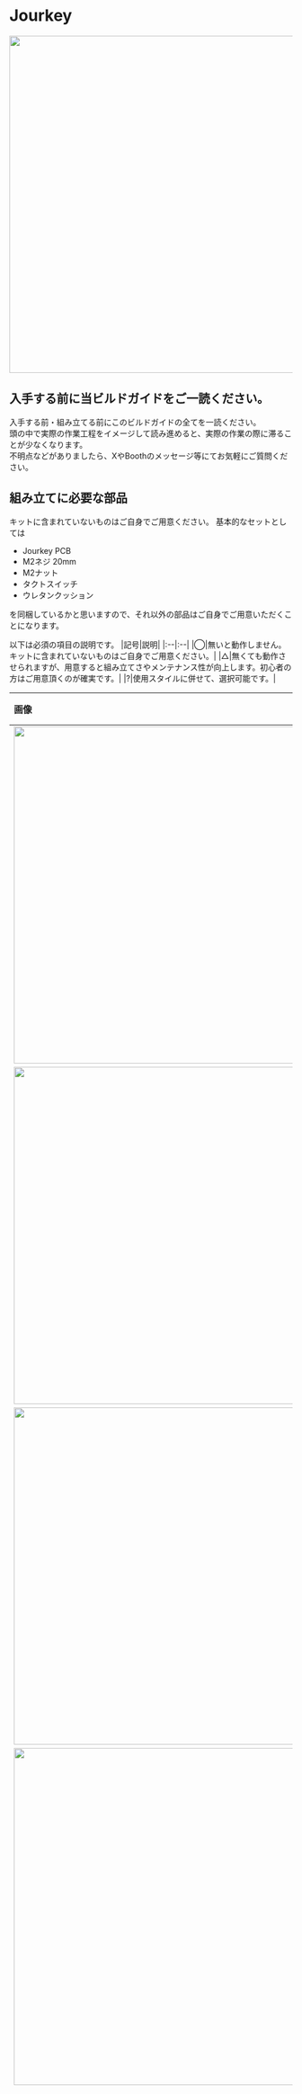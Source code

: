 # Jourkey
<img src = "https://github.com/user-attachments/assets/75801f0a-18d0-441c-81c1-af17e85d465e" width = "600px" />


## 入手する前に当ビルドガイドをご一読ください。

入手する前・組み立てる前にこのビルドガイドの全てを一読ください。  
頭の中で実際の作業工程をイメージして読み進めると、実際の作業の際に滞ることが少なくなります。  
不明点などがありましたら、XやBoothのメッセージ等にてお気軽にご質問ください。  

## 組み立てに必要な部品

キットに含まれていないものはご自身でご用意ください。
基本的なセットとしては

- Jourkey PCB
- M2ネジ 20mm
- M2ナット
- タクトスイッチ
- ウレタンクッション

を同梱しているかと思いますので、それ以外の部品はご自身でご用意いただくことになります。

以下は必須の項目の説明です。
|記号|説明|
|:--|:--|
|◯|無いと動作しません。キットに含まれていないものはご自身でご用意ください。|
|△|無くても動作させられますが、用意すると組み立てさやメンテナンス性が向上します。初心者の方はご用意頂くのが確実です。|
|?|使用スタイルに併せて、選択可能です。|

|画像|部品名|個数|必須|備考|
|:--|:--|:--|:--|:--|
|<img src = "https://github.com/takashicompany/jourkey/blob/master/images/build/IMG_9962.jpg?raw=true" width = "600px" />|Jourkey PCB|1|◯||
|<img src = "https://github.com/takashicompany/jourkey/blob/master/images/build/IMG_0003.jpg?raw=true" width = "600px" />|[アクリル積層ケース](https://shop.yushakobo.jp/products/keyboard_acrylic_plate?variant=50255939272935)|1|◯|[遊舎工房のキーボードアクリルプレート](https://shop.yushakobo.jp/products/keyboard_acrylic_plate?variant=50255939272935)より発注が可能です。カットのデータ[こちら](https://github.com/takashicompany/jourkey/blob/master/case/joukey_laser_a4_yushakobo.ai)です。|
|<img src = "https://github.com/takashicompany/jourkey/blob/master/images/build/IMG_0016.jpg?raw=true" width = "600px" />|M2ネジ 20mm|5|◯||
|<img src = "https://github.com/takashicompany/jourkey/blob/master/images/build/IMG_0016.jpg?raw=true" width = "600px" />|M2ナット|5|◯||
|<img src = "https://github.com/takashicompany/jourkey/blob/master/images/build/IMG_9964.jpg?raw=true" width = "600px" />|[スイッチソケット(MX用)](https://shop.yushakobo.jp/products/a01ps?_pos=22&_sid=8dd408504&_ss=r)|13|◯|無くてもPCBに直にハンダ付けできますが、**メンテナンス性や組み立てやすさの観点で取り付けを強く推奨します。** 当ビルドガイドではスイッチソケットを使用した組み立て方のみを紹介しております。||
|<img src = "https://github.com/takashicompany/jourkey/blob/master/images/build/IMG_9977.jpg?raw=true" width = "600px" />|[Pro Micro](https://shop.yushakobo.jp/products/21)|1|◯|キーボードの頭脳部分を司る部品です。ピン数は2列12穴です。どれを買っていいか分からない場合は[コンスルー付きのセット](https://shop.yushakobo.jp/products/21)の購入を推奨します。|
|<img src = "https://github.com/takashicompany/rookey/raw/master/images/build/IMG_6635.jpg?raw=true" width = "1200px" />|[タクトスイッチ](https://shop.yushakobo.jp/products/a0800ts-01-1)|1|△|キーボードにファームウェアを書き込む際に利用するスイッチです。取り付けなくともピンセットを用いることでファームウェアを書き込めます。詳細は[こちら](https://github.com/takashicompany/rookey/blob/master/README.md#5-%E3%83%AA%E3%82%BB%E3%83%83%E3%83%88%E3%82%B9%E3%82%A4%E3%83%83%E3%83%81%E3%81%AE%E5%8F%96%E3%82%8A%E4%BB%98%E3%81%91)。|
|<img src = "https://github.com/takashicompany/rookey/assets/4215759/131d8bc9-4716-4d8d-8934-5a90197babb9" width = "1200px" />|[コンスルー](https://shop.yushakobo.jp/products/31)|2|◯|回路プレートとPro Microを接続する端子です。Pro Microに付属するピンヘッダでの取り付けも可能ですが、作業ミスや故障した際の取り替えが容易になりますので、**コンスルーの使用を強く推奨します。ピンヘッダでの取り付けは当キーボードと当ビルドガイドではサポートしません。** コンスルーの必要な高さはPro Microによって異なりますので、販売元にご確認ください。コンスルーについての詳細な説明は[こちら](https://scrapbox.io/self-made-kbds-ja/%E3%82%B3%E3%83%B3%E3%82%B9%E3%83%AB%E3%83%BC)をご一読ください。併せて[取り付け方の説明](https://yushakobo.zendesk.com/hc/ja/articles/360044233974-%E3%82%B3%E3%83%B3%E3%82%B9%E3%83%AB%E3%83%BC-%E3%82%B9%E3%83%97%E3%83%AA%E3%83%B3%E3%82%B0%E3%83%94%E3%83%B3%E3%83%98%E3%83%83%E3%83%80-%E3%81%AE%E5%8F%96%E3%82%8A%E4%BB%98%E3%81%91%E6%96%B9%E3%82%92%E6%95%99%E3%81%88%E3%81%A6%E4%B8%8B%E3%81%95%E3%81%84)も目を通しておくと作業がスムーズに進められます。|
|<img src = "https://github.com/takashicompany/rookey/blob/master/images/build/IMG_6653.jpg?raw=true" width = "1200px" />|[MX互換キースイッチ](https://shop.yushakobo.jp/collections/all-switches)|13|◯|キーの動作部品です。キーの押下を電気信号でPro Microに伝えます。ホットスワップに非対応ですので、一度ハンダ付けすると取り外しの際にはハンダ吸い取り線などを用いる必要があります。|
|<img src = "https://github.com/takashicompany/rookey/assets/4215759/eafcac57-31fe-4c3a-829c-3cbf697e00ff" width = "1200px" />|[MX互換キーキャップ](https://shop.yushakobo.jp/collections/keycaps)|13|◯|指がキーに触れる部品です。ISO Enterキーを用いる場合は他に1Uが9個、1.5uが1個、1.75uが1個が必要です。ISOエンターキーを使わない場合は、代わりに1.5uをさらに1個、1.25uが1個必要になります。|
|<img src = "https://github.com/takashicompany/rookey/raw/master/images/build/IMG_6672.jpg?raw=true" width = "1200px" />|[ウレタンクッション](https://shop.yushakobo.jp/products/a0800ur-01-6)|4|△|底面に貼り付けることでキーを押した時に滑らなくなります。100均ショップなどで購入したものでも代用可能です。|
|<img src = "https://github.com/takashicompany/rookey/raw/master/images/build/IMG_6666.jpg?raw=true" width = "1200px" /> |[ロータリーエンコーダ](https://shop.yushakobo.jp/collections/all-keyboard-parts/Encorder)|1|?|ノブを指で回すことでの入力が可能です。スクロール操作などに適しています。Pro Microの手前側のキースイッチをロータリーエンコーダに変更することが可能です。**不要な方は用意する必要はありません。**|

## 組み立てに必要な道具

何を用意してよいか分からない方は、[こちら](https://shop.yushakobo.jp/products/a9900to)を購入するのが確実です。

|道具|備考|
|:--|:--|
|ハンダごて|おすすめは[HAKKO FX-600](https://www.hakko.com/japan/products/hakko_fx600.html)です。[こて台](https://www.hakko.com/japan/products/hakko_kote_board.html)もあると、より作業をスムーズに進められます。|
|ハンダ|[こちら](https://www.goot.jp/products/detail/se_06008)などを使う方が多いようです。|
|ピンセット|100均などで手に入るものでも充分利用できるかと思います。|
|ニッパー|100均などで手に入るものでも充分利用できるかと思いますが、1000円程度ものを買っても損では無いかと思います。|

## あるとさらに完成度が高くなる道具
|道具|備考|
|:--|:--|
|棒ヤスリ|基板の縁にあるバリを削るのに使います。|
|サインペン|基板の縁を塗るとより美しくなります。|
|マスキングテープ|キースイッチをハンダ付けする際に役立ちます。|

## 組み立て方

### 1. PCBの表裏を確認する

表  
<img src = "https://github.com/takashicompany/jourkey/blob/master/images/build/IMG_9962.jpg?raw=true" width = "600px" />

裏  
<img src = "https://github.com/takashicompany/jourkey/blob/master/images/build/IMG_9963.jpg?raw=true" width = "600px" />

### 2. スイッチソケットのハンダ付け

キースイッチを取り付けるためのソケットをハンダ付けします。  
<img src = "https://github.com/takashicompany/jourkey/blob/master/images/build/IMG_9964.jpg?raw=true" width = "600px" />

ソケットはPCBの裏面に取り付けます。  
<img src = "https://github.com/takashicompany/jourkey/blob/master/images/build/IMG_9965.jpg?raw=true" width = "600px" />

ソケット取付箇所の片側にハンダを溶かして載せます(予備ハンダ)。  
<img src = "https://github.com/takashicompany/jourkey/blob/master/images/build/IMG_9966.jpg?raw=true" width = "600px" />

ピンセットでソケットを持ちながら予備ハンダを溶かしながらソケットをハンダ付けします。  
<img src = "https://github.com/takashicompany/jourkey/blob/master/images/build/IMG_9967.jpg?raw=true" width = "600px" />

もう片方の取付箇所もハンダ付けします。  
<img src = "https://github.com/takashicompany/jourkey/blob/master/images/build/IMG_9974.jpg?raw=true" width = "600px" />

ISOエンターキーを取り付ける際はPro Micro取付箇所から対角線の位置にはソケットを一つだけつけてください。
<img src = "https://github.com/takashicompany/jourkey/blob/master/images/build/IMG_9971.jpg?raw=true" width = "600px" />

ISOエンターキーを取り付けない場合はソケットを2つ取り付けてください。  
<img src = "https://github.com/takashicompany/jourkey/blob/master/images/build/IMG_9969.jpg?raw=true" width = "600px" />

全部で12個か13個のソケットを取り付けます。  
<img src = "https://github.com/takashicompany/jourkey/blob/master/images/build/IMG_9975.jpg?raw=true" width = "600px" />

### 3. Pro Microの取り付け

Pro Microはキーボードの頭脳部分です。キースイッチの入力をPCなどに伝達します。  
取り付けにはコンスルーを用いることを強く推奨します。  
コンスルーを用いることでメンテナンス性の向上や組み立て時の失敗を減らすことができます。慣れてない方はぜひご利用ください。  
<img src = "https://github.com/takashicompany/jourkey/blob/master/images/build/IMG_9977.jpg?raw=true" width = "600px" />

コンスルーをPro Microに取り付けます。  
取り付けの際は[こちら](https://yushakobo.zendesk.com/hc/ja/articles/360044233974-%E3%82%B3%E3%83%B3%E3%82%B9%E3%83%AB%E3%83%BC-%E3%82%B9%E3%83%97%E3%83%AA%E3%83%B3%E3%82%B0%E3%83%94%E3%83%B3%E3%83%98%E3%83%83%E3%83%80-%E3%81%AE%E5%8F%96%E3%82%8A%E4%BB%98%E3%81%91%E6%96%B9%E3%82%92%E6%95%99%E3%81%88%E3%81%A6%E4%B8%8B%E3%81%95%E3%81%84)の説明を併読することをオススメします。  
<img src = "https://github.com/takashicompany/jourkey/blob/master/images/build/IMG_9979.jpg?raw=true" width = "600px" />

PCBの裏面にコンスルーを挿します。  
<img src = "https://github.com/takashicompany/jourkey/blob/master/images/build/IMG_9982.jpg?raw=true" width = "600px" />

コンスルーにPCBを挿します。  
<img src = "https://github.com/takashicompany/jourkey/blob/master/images/build/IMG_9984.jpg?raw=true" width = "600px" />

コンスルーとPro Microをハンダ付けします。**PCBとコンスルーは絶対にハンダ付けしないでください。**  
<img src = "https://github.com/takashicompany/jourkey/blob/master/images/build/IMG_9986.jpg?raw=true" width = "600px" />

### 4. リセットスイッチの取り付け

リセットスイッチはPro Microにファームウェアを書き込む際に使用します。  
<img src = "https://github.com/takashicompany/jourkey/blob/master/images/build/IMG_9988.jpg?raw=true" width = "600px" />

リセットスイッチはPCB裏側の「RESET」と書かれたところに取り付けます。  
<img src = "https://github.com/takashicompany/jourkey/blob/master/images/build/IMG_9989.jpg?raw=true" width = "600px" />

リセットスイッチの足をPCBの裏側から挿します。  
<img src = "https://github.com/takashicompany/jourkey/blob/master/images/build/IMG_9991.jpg?raw=true" width = "600px" />

PCBの表側からリセットスイッチの足が出ていることを確認します。こちらの足をハンダ付けします。  
<img src = "https://github.com/takashicompany/jourkey/blob/master/images/build/IMG_9993.jpg?raw=true" width = "600px" />

### 5. ファームウェアの書き込み

以下は別キーボードでの説明を流用したものです。画像などに差異はありますが手順は同じです。

---

[Remap](https://remap-keys.app/catalog/X0PUV0eSccLSqAIgpZpZ/firmware)にてWebブラウザからファームウェアの書き込みを行います。  

ファームウェアを選んで、Flashをクリックします。  
<img src = "https://github.com/takashicompany/rookey/assets/4215759/933fc14a-2d65-425c-a00f-eb79a82bd547" width = "600px" />

Bootloderが「Caterina」になっていることを確認してFlashをクリックします。  
<img src = "https://github.com/takashicompany/rookey/assets/4215759/20aba117-0d60-4539-b655-5dea8084d733" width = "600px" />

[リセットスイッチを押して](https://github.com/takashicompany/rookey/blob/master/README.md#5-%E3%83%AA%E3%82%BB%E3%83%83%E3%83%88%E3%82%B9%E3%82%A4%E3%83%83%E3%83%81%E3%81%AE%E5%8F%96%E3%82%8A%E4%BB%98%E3%81%91)、Pro Microが選択肢に出てくるかと思いますので、「接続」をクリックするとファームウェアの書き込みが開始されます。  
<img src = "https://github.com/takashicompany/rookey/assets/4215759/d6f071fb-7d2b-4449-9b6e-1283e31dd44e" width = "600px" />

以下のような表示になれば、書き込み完了です。  
<img src = "https://github.com/takashicompany/rookey/assets/4215759/ce1170f6-8766-49af-a0e7-9ee7ca0c43e6" width = "600px" />

### 6. ロータリーエンコーダの取り付け

Jourkeyの右奥のキー取り付け位置にロータリーエンコーダを取り付けることが可能です。  
必要ない方は読み飛ばして構いません。  
<img src = "https://github.com/takashicompany/jourkey/blob/master/images/build/IMG_9995.jpg?raw=true" width = "600px" />

PCB表面からロータリーエンコーダを取り付けます。  
<img src = "https://github.com/takashicompany/jourkey/blob/master/images/build/IMG_9998.jpg?raw=true" width = "600px" />

PCBの裏面からロータリーエンコーダの足が出ていることを確認してハンダ付けします。  
<img src = "https://github.com/takashicompany/jourkey/blob/master/images/build/IMG_9999.jpg?raw=true" width = "600px" />

### 7. スイッチプレートとキースイッチの取り付け

キースイッチをPCBの取り付けつつスイッチプレートを固定します。  
スイッチプレートに保護シートが付いている場合は両面とも剥がしてください。  
剥がれづらい場合は水を極少量つけると剥がれやすくなることがあります。  
<img src = "https://github.com/takashicompany/jourkey/blob/master/images/build/IMG_0003.jpg?raw=true" width = "600px" />

ISOエンターキーを用いる場合はスタビライザーを用意してPCBに取り付けると、エンターキーが安定します。  
<img src = "https://github.com/takashicompany/jourkey/blob/master/images/build/IMG_0009.jpg?raw=true" width = "600px" />

スタビライザーはPCBの表面から取り付けます。  
<img src = "https://github.com/takashicompany/jourkey/blob/master/images/build/IMG_0011.jpg?raw=true" width = "600px" />

下図のように取り付けられれば完了です。  
<img src = "https://github.com/takashicompany/jourkey/blob/master/images/build/IMG_0013.jpg?raw=true" width = "600px" />

PCBの表面にスイッチプレートを置きます。  
<img src = "https://github.com/takashicompany/jourkey/blob/master/images/build/IMG_0004.jpg?raw=true" width = "600px" />

キースイッチをお好みで用意します。  
<img src = "https://github.com/takashicompany/jourkey/blob/master/images/build/IMG_0007.jpg?raw=true" width = "600px" />

スイッチプレートの穴にキースイッチを挿した後にキースイッチの足をソケットに挿します。下図のようになれば完了です。キースイッチの足が折れないようにソケットの穴に入れることを心がけてください。  
<img src = "https://github.com/takashicompany/jourkey/blob/master/images/build/IMG_0014.jpg?raw=true" width = "600px" />

### 8. キースイッチの動作確認

以下は別キーボードでの説明を流用したものです。画像などに差異はありますが手順は同じです。

---

[Remap](https://remap-keys.app/configure)でキースイッチが正しく動作するかを確認します。  
+Keyboardをクリックします。  
<img src = "https://github.com/takashicompany/rookey/assets/4215759/a635e8ac-e815-4261-99cc-3e8d57467dde" width = "600px" />

上述のVIAファームウェアを書き込むと、Rookeyが選択肢に表示されますので選択して接続します。  
<img src = "https://github.com/takashicompany/rookey/assets/4215759/7ac86720-3263-4d83-8efb-286ffaef6fa3" width = "600px" />

Rookeyの設定画面が表示されます。右下の三点リーダーをクリックするとメニューが表示されますので、「Test Matrix mode」をクリックします。  
<img src = "https://github.com/takashicompany/rookey/assets/4215759/4d9cae0f-64ad-4d40-9e02-4224ae53e4d5" width = "600px" />

「Test Matrixｌでは入力したキーが着彩されますので、全てのキーが動作(着彩)されるかを確認します。  
<img src = "https://github.com/takashicompany/rookey/assets/4215759/1b82239b-2322-4212-b655-943db4f30ca4" width = "600px" />

もし入力されないキーがありましたら、キースイッチのハンダ付けに不備がないか、Pro Microのコンスルーのハンダ付けや差し込みを確認してください。

### 9. トッププレート・サイドプレート・ボトムプレートの取り付け

トッププレート、スイッチプレート、サイドプレート、ボトムプレートをネジとナットで固定します。  
<img src = "https://github.com/takashicompany/jourkey/blob/master/images/build/IMG_0016.jpg?raw=true" width = "600px" />

下図のようになれば完了です。  
<img src = "https://github.com/takashicompany/jourkey/blob/master/images/build/IMG_0017.jpg?raw=true" width = "600px" />

### 10. ゴム足シールの取り付け

底面に滑り止めとしてゴム足シールや[ウレタンクッション](https://shop.yushakobo.jp/products/a0800ur-01-6)などを取り付けます。  
<img src = "https://github.com/takashicompany/rookey/blob/master/images/build/IMG_6672.jpg?raw=true" width = "600px" />

### 11. キーキャップを取り付ける

キーキャップを取り付けて完成です。  

<img src = "https://github.com/takashicompany/jourkey/blob/master/images/build/IMG_0021_2.jpg?raw=true" width = "600px" />

### 12. 完成した後の楽しみ方

完成しましたら、ぜひSNSなどに写真を投稿頂ければと思います。
Twitterのハッシュタグは [`#Jourkey #自作キーボード`](https://twitter.com/search?q=%23%E8%87%AA%E4%BD%9C%E3%82%AD%E3%83%BC%E3%83%9C%E3%83%BC%E3%83%89%20%23Jourkey&src=typed_query) を付けていただけると幸いです。
キットを組み立てた感想や、キーボードを使った所感などをお待ちしております！

また、毎週日曜日の１9時より実施されている[#KEEP_PD](https://twitter.com/hashtag/KEEB_PD?f=live)に投稿頂くこともオススメです。  
開催の告知は[@KEEB_PD](https://twitter.com/KEEB_PD)にて行われております。

ご不明な点などございましたら、[@takashicompany](https://twitter.com/takashicompany)にメンションやDM頂ければ回答できるかと思います。

